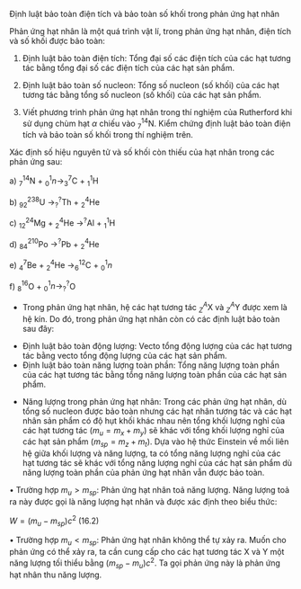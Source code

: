 Định luật bảo toàn điện tích và bảo toàn số khối trong phản ứng hạt nhân

Phản ứng hạt nhân là một quá trình vật lí, trong phản ứng hạt nhân, điện tích và số khối được bảo toàn:

1. Định luật bảo toàn điện tích: Tổng đại số các điện tích của các hạt tương tác bằng tổng đại số các điện tích của các hạt sản phẩm.

2. Định luật bảo toàn số nucleon: Tổng số nucleon (số khối) của các hạt tương tác bằng tổng số nucleon (số khối) của các hạt sản phẩm.

3. Viết phương trình phản ứng hạt nhân trong thí nghiệm của Rutherford khi sử dụng chùm hạt $\alpha$ chiếu vào $^{14}_7$N. Kiểm chứng định luật bảo toàn điện tích và bảo toàn số khối trong thí nghiệm trên.

Xác định số hiệu nguyên tử và số khối còn thiếu của hạt nhân trong các phản ứng sau:

a) $^{14}_7$N + $^1_0n \to ^7_3$C + $^1_1$H

b) $^{238}_{92}$U $\to ^?_?$Th + $^4_2$He

c) $^{24}_{12}$Mg + $^4_2$He $\to ^?$Al + $^1_1$H

d) $^{210}_{84}$Po $\to ^?$Pb + $^4_2$He

e) $^7_4$Be + $^4_2$He $\to ^{12}_6$C + $^1_0n$

f) $^{16}_8$O + $^1_0n \to ^?_?$O

* Trong phản ứng hạt nhân, hệ các hạt tương tác $^A_Z$X và $^A_Z$Y được xem là hệ kín. Do đó, trong phản ứng hạt nhân còn có các định luật bảo toàn sau đây:
- Định luật bảo toàn động lượng: Vecto tổng động lượng của các hạt tương tác bằng vecto tổng động lượng của các hạt sản phẩm.
- Định luật bảo toàn năng lượng toàn phần: Tổng năng lượng toàn phần của các hạt tương tác bằng tổng năng lượng toàn phần của các hạt sản phẩm.

* Năng lượng trong phản ứng hạt nhân:
Trong các phản ứng hạt nhân, dù tổng số nucleon được bảo toàn nhưng các hạt nhân tương tác và các hạt nhân sản phẩm có độ hụt khối khác nhau nên tổng khối lượng nghỉ của các hạt tương tác $(m_u = m_x + m_y)$ sẽ khác với tổng khối lượng nghỉ của các hạt sản phẩm $(m_{sp} = m_z + m_t)$. Dựa vào hệ thức Einstein về mối liên hệ giữa khối lượng và năng lượng, ta có tổng năng lượng nghỉ của các hạt tương tác sẽ khác với tổng năng lượng nghỉ của các hạt sản phẩm dù năng lượng toàn phần của phản ứng hạt nhân vẫn được bảo toàn.

• Trường hợp $m_u > m_{sp}$: Phản ứng hạt nhân toả năng lượng. Năng lượng toả ra này được gọi là năng lượng hạt nhân và được xác định theo biểu thức:

$W = (m_u - m_{sp})c^2$ (16.2)

• Trường hợp $m_u < m_{sp}$: Phản ứng hạt nhân không thể tự xảy ra. Muốn cho phản ứng có thể xảy ra, ta cần cung cấp cho các hạt tương tác X và Y một năng lượng tối thiểu bằng $(m_{sp} - m_u)c^2$. Ta gọi phản ứng này là phản ứng hạt nhân thu năng lượng.
